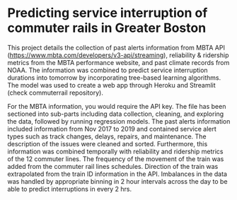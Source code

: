 # Predicting service interruption of commuter rails in Greater Boston

This project details the collection of past alerts information from MBTA API (https://www.mbta.com/developers/v3-api/streaming), reliability & ridership metrics from
the MBTA performance website, and past climate records from NOAA. The information was combined to predict service interruption durations into tomorrow by incorporating 
tree-based learning algorithms. The model was used to create a web app through Heroku and Streamlit (check commuterrail repository). 

For the MBTA information, you would require the API key. The file has been sectioned into sub-parts including data collection, cleaning, and exploring the data, followed by running regression
models. The past alerts information included information from Nov 2017 to 2019 and contained service alert types such as track changes, delays, repairs, and maintenance. The description of the 
issues were cleaned and sorted. 
Furthermore, this information was combined temporally with reliability and ridership metrics of the 12 commuter lines. The frequency of the movement of the train 
was added from the commuter rail lines schedules. Direction of the train was extrapolated from the train ID information in the API. Imbalances in the data was handled by appropriate 
binning in 2 hour intervals across the day to be able to predict interruptions in every 2 hrs. 



